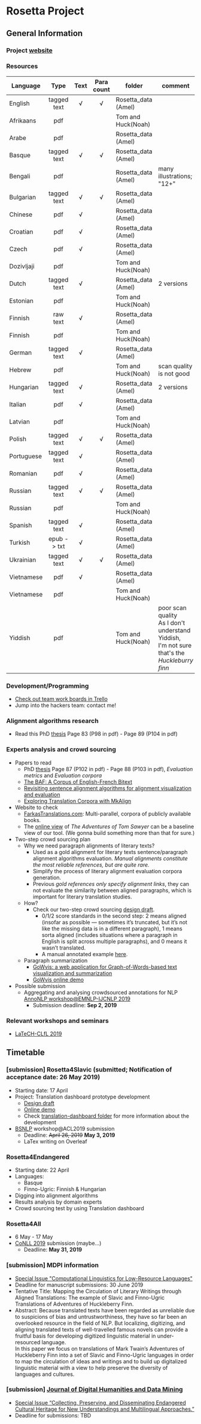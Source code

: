 # Rosetta Project
## General Information

### Project [website](https://rosetta.univ-lille.fr)

### Resources
Language | Type | Text | Para count | folder | comment|
---      | :---:| :---:| :---:      | ---    | ---    |
English | tagged text | √ | √ | Rosetta_data (Amel)
Afrikaans	|pdf	|	|	|	Tom and Huck(Noah)	
Arabe	|pdf|	|	|		Rosetta_data (Amel)	
Basque	|tagged text|	√|	√|		Rosetta_data (Amel)	
Bengali	|pdf|	|	|		Rosetta_data (Amel)	|many illustrations; "12+"
Bulgarian|	tagged text|	√	|√		|Rosetta_data (Amel)	
Chinese|	pdf|	√|		|	Rosetta_data (Amel)	
Croatian|	pdf|	√|		|	Rosetta_data (Amel)	
Czech|	pdf|	√|		|	Rosetta_data (Amel)	
Dozivljaji|	pdf	| | |			Tom and Huck(Noah)	
Dutch|	tagged text	|√|	|		Rosetta_data (Amel)|	2 versions
Estonian|	pdf		|	|	|Tom and Huck(Noah)	
Finnish|	raw text|	√|	|		Rosetta_data (Amel)	
Finnish|	pdf		|	| |	Tom and Huck(Noah)	
German|	tagged text|	√|	|		Rosetta_data (Amel)	
Hebrew|	pdf|		|	|	Tom and Huck(Noah)	|scan quality is not good
Hungarian|	tagged text|	√|		|	Rosetta_data (Amel)|	2 versions
Italian|	pdf	|√	|	|	Rosetta_data (Amel)	
Latvian|	pdf	|	|	|	Tom and Huck(Noah)	
Polish|	tagged text	|√	|√|		Rosetta_data (Amel)	
Portuguese|	tagged text|	√|	|		Rosetta_data (Amel)	
Romanian|	pdf	|√	|	|	Rosetta_data (Amel)	
Russian|	tagged text	|√|	√|		Rosetta_data (Amel)	
Russian|	pdf			|	| |Tom and Huck(Noah)	
Spanish|	tagged text	|√	|	|	Rosetta_data (Amel)	
Turkish|	epub -> txt	|√	|	|	Rosetta_data (Amel)	
Ukrainian|	tagged text|	√|	√|		Rosetta_data (Amel)	
Vietnamese|	pdf| √|	|		Rosetta_data (Amel)	
Vietnamese|	pdf|	|	|		Tom and Huck(Noah)	
Yiddish|	pdf|	|	|		Tom and Huck(Noah)	|poor scan quality<br/> As I don't understand Yiddish, <br/>I'm not sure that's the *Huckleburry finn*

### Development/Programming
- [Check out team work boards in Trello](https://trello.com/b/LulZRg4T/rosetta4slavic)
- Jump into the hackers team: contact me!

### Alignment algorithms research
- Read this PhD [thesis](references/73143_XU_2016_diffusion.pdf) Page 83 (P98 in pdf) - Page 89 (P104 in pdf)

### Experts analysis and crowd sourcing
- Papers to read
    - PhD [thesis](references/73143_XU_2016_diffusion.pdf) Page 87 (P102 in pdf) - Page 88 (P103 in pdf), *Evaluation metrics* and *Evaluation corpora*
    - [The BAF: A Corpus of English-French Bitext](references/The%20BAF_A%20Corpus%20of%20English-French%20Bitext.pdf)
    - [Revisiting sentence alignment algorithms for alignment visualization and evaluation](references/Revisiting%20sentence%20alignment%20algorithms%20for%20alignment%20visualization%20and%20evaluation.pdf)
    - [Exploring Translation Corpora with MkAlign](references/ExploringTranslationCorporawithMkAlign.pdf)
- Website to check
    - [FarkasTranslations.com](http://www.farkastranslations.com/bilingual_books.php): Multi-parallel, corpora of publicly available books.
    - The [online view](http://www.farkastranslations.com/books/Twain_Mark-Tom_Sawyer-en-de-hu-nl-ca.html) of *The Adventures of Tom Sawyer* can be a baseline view of our tool. 
    (We gonna build something more than that for sure.)
- Two-step crowd sourcing plan
    - Why we need paragraph alignments of literary texts?
        - Used as a gold alignment for literary texts sentence/paragraph alignment algorithms evaluation. *Manual alignments constitute the most reliable references, but are quite rare.*
        - Simplify the process of literary alignment evaluation corpora generation.
        - Previous *gold references only specify alignment links*, they can not evaluate the similarity between aligned paragraphs,
        which is important for literary translation studies.
    - How?
        - Check our two-step crowd sourcing [design draft](references/two-step-crowd-sourcing-scenario-draft.pdf).
            - 0/1/2 score standards in the second step: 2 means aligned (insofar as possible — sometimes it’s truncated, but it’s not like the missing data is in a different paragraph), 
            1 means sorta aligned (includes situations where a paragraph in English is split across multiple paragraphs), and 0 means it wasn’t translated. 
            - A manual annotated example [here](references/human-annotated-score-for-exact-matching-paragraph-alignment.pdf).
    - Paragraph summarization
        - [GoWvis: a web application for Graph-of-Words-based text visualization and summarization](https://www.aclweb.org/anthology/P16-4026)
        - [GoWvis online demo](https://safetyapp.shinyapps.io/GoWvis/)
- Possible submission
    - Aggregating and analysing crowdsourced annotations for NLP [AnnoNLP workshop@EMNLP-IJCNLP 2019](http://dali.eecs.qmul.ac.uk/annonlp)
        - Submission deadline: **Sep 2, 2019**
    

### Relevant workshops and seminars
- [LaTeCH-CLfL 2019](https://sighum.wordpress.com/events/latech-clfl-2019/) 


## Timetable

### [submission] Rosetta4Slavic (submitted; Notification of acceptance date: 26 May 2019)
- Starting date: 17 April
- Project: Translation dashboard prototype development
    - [Design draft](translation-dashboard/references/Rosetta4Slavic-translation-dashboard-draft-v1.pdf)
    - [Online demo](https://rosetta.univ-lille.fr/rosetta-translation-dashboard/)
    - Check [translation-dashboard folder](translation-dashboard/) for more information about the development
- [BSNLP](http://bsnlp.cs.helsinki.fi) workshop@ACL2019 submission
    - Deadline: ~~April 26, 2019~~ **May 3, 2019**
    - LaTex writing on Overleaf

### Rosetta4Endangered
- Starting date: 22 April
- Languages:
    - Basque
    - Finno-Ugric: Finnish & Hungarian
- Digging into alignment algorithms
- Results analysis by domain experts
- Crowd sourcing test by using Translation dashboard

### Rosetta4All
- 6 May - 17 May
- [CoNLL 2019](http://www.conll.org/2019) submission (maybe...)
    - Deadline: **May 31, 2019**

### [submission] MDPI information
- [Special Issue "Computational Linguistics for Low-Resource Languages"](https://www.mdpi.com/journal/information/special_issues/Low-Resource_Languages)
- Deadline for manuscript submissions: 30 June 2019
- Tentative Title: Mapping the Circulation of Literary Writings through Aligned Translations: The example of Slavic and Finno-Ugric Translations of Adventures of Huckleberry Finn.
- Abstract: Because translated texts have been regarded as unreliable due to suspicions of bias and untrustworthiness, 
they have so far been an overlooked resource in the field of NLP. 
But localizing, digitizing, and aligning translated texts of well-travelled famous novels can  provide a fruitful basis for developing  digitized linguistic material  in under-resourced language.   
In this paper we focus on translations of Mark Twain’s Adventures of Huckleberry Finn into a set of Slavic and Finno-Ugric languages in order to map the circulation of ideas and writings and to build up digitalized linguistic material with a view to help preserve the diversity of languages and cultures.

### [submission] [Journal of Digital Humanities and Data Mining](https://jdmdh.episciences.org/page/)
- [Special Issue “Collecting, Preserving, and Disseminating Endangered Cultural Heritage for New Understandings and Multilingual Approaches.”](https://jdmdh.episciences.org/page/collecting-preserving-and-disseminating-endangered-cultural-heritage-for-new-understandings-and-multilingual-approaches)
- Deadline for submissions: TBD
